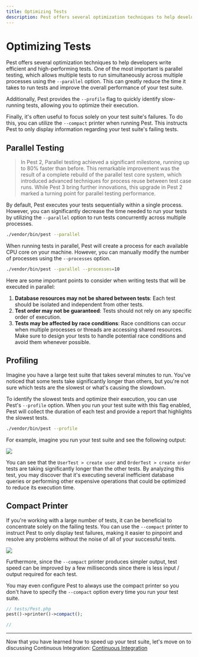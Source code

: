 ```yaml
---
title: Optimizing Tests
description: Pest offers several optimization techniques to help developers write efficient and high-performing tests. One of the most important is parallel testing, which allows multiple tests to run simultaneously across multiple processes using the `--parallel` option. This can greatly reduce the time it takes to run tests and improve the overall performance of your test suite.
---
```


# Optimizing Tests

Pest offers several optimization techniques to help developers write efficient and high-performing tests. One of the most important is parallel testing, which allows multiple tests to run simultaneously across multiple processes using the `--parallel` option. This can greatly reduce the time it takes to run tests and improve the overall performance of your test suite.

Additionally, Pest provides the `--profile` flag to quickly identify slow-running tests, allowing you to optimize their execution.

Finally, it's often useful to focus solely on your test suite's failures. To do this, you can utilize the `--compact` printer when running Pest. This instructs Pest to only display information regarding your test suite's failing tests.

## Parallel Testing

> In Pest 2, Parallel testing achieved a significant milestone, running up to 80% faster than before. This remarkable improvement was the result of a complete rebuild of the parallel test core system, which introduced advanced techniques for process reuse between test case runs. While Pest 3 bring further innovations, this upgrade in Pest 2 marked a turning point for parallel testing performance.

By default, Pest executes your tests sequentially within a single process. However, you can significantly decrease the time needed to run your tests by utilizing the `--parallel` option to run tests concurrently across multiple processes.

```bash
./vendor/bin/pest --parallel
```

When running tests in parallel, Pest will create a process for each available CPU core on your machine. However, you can manually modify the number of processes using the `--processes` option.

```bash
./vendor/bin/pest --parallel --processes=10
```

Here are some important points to consider when writing tests that will be executed in parallel:

1. **Database resources may not be shared between tests**: Each test should be isolated and independent from other tests.
2. **Test order may not be guaranteed**: Tests should not rely on any specific order of execution.
3. **Tests may be affected by race conditions**: Race conditions can occur when multiple processes or threads are accessing shared resources. Make sure to design your tests to handle potential race conditions and avoid them whenever possible.

## Profiling

Imagine you have a large test suite that takes several minutes to run. You've noticed that some tests take significantly longer than others, but you're not sure which tests are the slowest or what's causing the slowdown.

To identify the slowest tests and optimize their execution, you can use Pest's `--profile` option. When you run your test suite with this flag enabled, Pest will collect the duration of each test and provide a report that highlights the slowest tests.

```bash
./vendor/bin/pest --profile
```

For example, imagine you run your test suite and see the following output:

<div class="code-snippet">
    <img src="/assets/img/profile.webp?1" style="--lines: 10" />
</div>

You can see that the `UserTest > create user` and `OrderTest > create order` tests are taking significantly longer than the other tests. By analyzing this test, you may discover that it's executing several inefficient database queries or performing other expensive operations that could be optimized to reduce its execution time.

## Compact Printer

If you're working with a large number of tests, it can be beneficial to concentrate solely on the failing tests. You can use the `--compact` printer to instruct Pest to only display test failures, making it easier to pinpoint and resolve any problems without the noise of all of your successful tests.

<div class="code-snippet">
    <img src="/assets/img/compact.webp?1" style="--lines: 11" />
</div>

Furthermore, since the `--compact` printer produces simpler output, test speed can be improved by a few milliseconds since there is less input / output required for each test.

You may even configure Pest to always use the compact printer so you don't have to specify the `--compact` option every time you run your test suite.

```php
// tests/Pest.php
pest()->printer()->compact();

//
```

---

Now that you have learned how to speed up your test suite, let's move on to discussing Continuous Integration: [Continuous Integration](/docs/continuous-integration)
